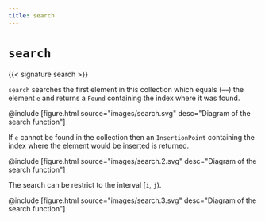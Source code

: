 ```yaml
---
title: search
---
```


# `search`

{{< signature search >}}

`search` searches the first element in this collection which equals (`==`) the element `e` and returns
a `Found` containing the index where it was found.

@include [figure.html source="images/search.svg" desc="Diagram of the search function"]

If `e` cannot be found in the collection then an `InsertionPoint` containing the index where the element
would be inserted is returned.

@include [figure.html source="images/search.2.svg" desc="Diagram of the search function"]

The search can be restrict to the interval [`i`, `j`).

@include [figure.html source="images/search.3.svg" desc="Diagram of the search function"]
